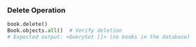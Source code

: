 ### Delete Operation
```python
book.delete()
Book.objects.all()  # Verify deletion
# Expected output: <QuerySet []> (no books in the database)
